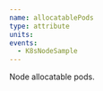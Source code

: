 ```yaml
---
name: allocatablePods
type: attribute
units:
events:
  - K8sNodeSample
---
```


Node allocatable pods.